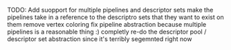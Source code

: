 

TODO:
Add suopport for multiple pipelines and descriptor sets
make the pipelines take in a reference to the descriptro sets that they want to exist on them 
remove vertex coloring
fix pipeline abstraction because multiple pipelines is a reasonable thing :)
completly re-do the descriptor pool / descriptor set abstraction since it's terribly segemnted right now